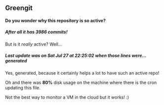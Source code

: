 ## Greengit

#### Do you wonder why this repository is so active?

##### After all it has 3986 commits!

But is it *really* active? Well...

##### Last update was on Sat Jul 27 at 22:25:02 when those lines were... generated

Yes, generated, because it certainly helps a lot to have such an active repo!

Oh and there was **80%** disk usage on the machine
where there is the cron updating this file.

Not the best way to monitor a VM in the cloud but it works! :)
